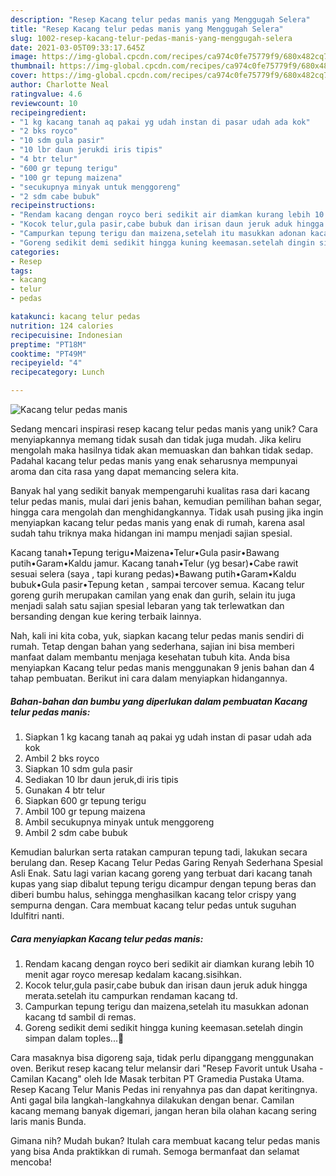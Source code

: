 ```yaml
---
description: "Resep Kacang telur pedas manis yang Menggugah Selera"
title: "Resep Kacang telur pedas manis yang Menggugah Selera"
slug: 1002-resep-kacang-telur-pedas-manis-yang-menggugah-selera
date: 2021-03-05T09:33:17.645Z
image: https://img-global.cpcdn.com/recipes/ca974c0fe75779f9/680x482cq70/kacang-telur-pedas-manis-foto-resep-utama.jpg
thumbnail: https://img-global.cpcdn.com/recipes/ca974c0fe75779f9/680x482cq70/kacang-telur-pedas-manis-foto-resep-utama.jpg
cover: https://img-global.cpcdn.com/recipes/ca974c0fe75779f9/680x482cq70/kacang-telur-pedas-manis-foto-resep-utama.jpg
author: Charlotte Neal
ratingvalue: 4.6
reviewcount: 10
recipeingredient:
- "1 kg kacang tanah aq pakai yg udah instan di pasar udah ada kok"
- "2 bks royco"
- "10 sdm gula pasir"
- "10 lbr daun jerukdi iris tipis"
- "4 btr telur"
- "600 gr tepung terigu"
- "100 gr tepung maizena"
- "secukupnya minyak untuk menggoreng"
- "2 sdm cabe bubuk"
recipeinstructions:
- "Rendam kacang dengan royco beri sedikit air diamkan kurang lebih 10 menit agar royco meresap kedalam kacang.sisihkan."
- "Kocok telur,gula pasir,cabe bubuk dan irisan daun jeruk aduk hingga merata.setelah itu campurkan rendaman kacang td."
- "Campurkan tepung terigu dan maizena,setelah itu masukkan adonan kacang td sambil di remas."
- "Goreng sedikit demi sedikit hingga kuning keemasan.setelah dingin simpan dalam toples...🙆"
categories:
- Resep
tags:
- kacang
- telur
- pedas

katakunci: kacang telur pedas 
nutrition: 124 calories
recipecuisine: Indonesian
preptime: "PT18M"
cooktime: "PT49M"
recipeyield: "4"
recipecategory: Lunch

---
```



![Kacang telur pedas manis](https://img-global.cpcdn.com/recipes/ca974c0fe75779f9/680x482cq70/kacang-telur-pedas-manis-foto-resep-utama.jpg)

Sedang mencari inspirasi resep kacang telur pedas manis yang unik? Cara menyiapkannya memang tidak susah dan tidak juga mudah. Jika keliru mengolah maka hasilnya tidak akan memuaskan dan bahkan tidak sedap. Padahal kacang telur pedas manis yang enak seharusnya mempunyai aroma dan cita rasa yang dapat memancing selera kita.

Banyak hal yang sedikit banyak mempengaruhi kualitas rasa dari kacang telur pedas manis, mulai dari jenis bahan, kemudian pemilihan bahan segar, hingga cara mengolah dan menghidangkannya. Tidak usah pusing jika ingin menyiapkan kacang telur pedas manis yang enak di rumah, karena asal sudah tahu triknya maka hidangan ini mampu menjadi sajian spesial.

Kacang tanah•Tepung terigu•Maizena•Telur•Gula pasir•Bawang putih•Garam•Kaldu jamur. Kacang tanah•Telur (yg besar)•Cabe rawit sesuai selera (saya , tapi kurang pedas)•Bawang putih•Garam•Kaldu bubuk•Gula pasir•Tepung ketan , sampai tercover semua. Kacang telur goreng gurih merupakan camilan yang enak dan gurih, selain itu juga menjadi salah satu sajian spesial lebaran yang tak terlewatkan dan bersanding dengan kue kering terbaik lainnya.


Nah, kali ini kita coba, yuk, siapkan kacang telur pedas manis sendiri di rumah. Tetap dengan bahan yang sederhana, sajian ini bisa memberi manfaat dalam membantu menjaga kesehatan tubuh kita. Anda bisa menyiapkan Kacang telur pedas manis menggunakan 9 jenis bahan dan 4 tahap pembuatan. Berikut ini cara dalam menyiapkan hidangannya.

<!--inarticleads1-->

##### Bahan-bahan dan bumbu yang diperlukan dalam pembuatan Kacang telur pedas manis:

1. Siapkan 1 kg kacang tanah aq pakai yg udah instan di pasar udah ada kok
1. Ambil 2 bks royco
1. Siapkan 10 sdm gula pasir
1. Sediakan 10 lbr daun jeruk,di iris tipis
1. Gunakan 4 btr telur
1. Siapkan 600 gr tepung terigu
1. Ambil 100 gr tepung maizena
1. Ambil secukupnya minyak untuk menggoreng
1. Ambil 2 sdm cabe bubuk


Kemudian balurkan serta ratakan campuran tepung tadi, lakukan secara berulang dan. Resep Kacang Telur Pedas Garing Renyah Sederhana Spesial Asli Enak. Satu lagi varian kacang goreng yang terbuat dari kacang tanah kupas yang siap dibalut tepung terigu dicampur dengan tepung beras dan diberi bumbu halus, sehingga menghasilkan kacang telor crispy yang sempurna dengan. Cara membuat kacang telur pedas untuk suguhan Idulfitri nanti. 

<!--inarticleads2-->

##### Cara menyiapkan Kacang telur pedas manis:

1. Rendam kacang dengan royco beri sedikit air diamkan kurang lebih 10 menit agar royco meresap kedalam kacang.sisihkan.
1. Kocok telur,gula pasir,cabe bubuk dan irisan daun jeruk aduk hingga merata.setelah itu campurkan rendaman kacang td.
1. Campurkan tepung terigu dan maizena,setelah itu masukkan adonan kacang td sambil di remas.
1. Goreng sedikit demi sedikit hingga kuning keemasan.setelah dingin simpan dalam toples...🙆


Cara masaknya bisa digoreng saja, tidak perlu dipanggang menggunakan oven. Berikut resep kacang telur melansir dari &#34;Resep Favorit untuk Usaha - Camilan Kacang&#34; oleh Ide Masak terbitan PT Gramedia Pustaka Utama. Resep Kacang Telur Manis Pedas ini renyahnya pas dan dapat keritingnya. Anti gagal bila langkah-langkahnya dilakukan dengan benar. Camilan kacang memang banyak digemari, jangan heran bila olahan kacang sering laris manis Bunda. 

Gimana nih? Mudah bukan? Itulah cara membuat kacang telur pedas manis yang bisa Anda praktikkan di rumah. Semoga bermanfaat dan selamat mencoba!
